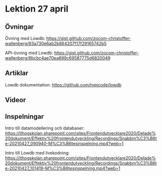 # Lektion 27 april

## Övningar

Övning med Lowdb: https://gist.github.com/zocom-christoffer-wallenberg/83a730e6ab2b864207f17f29165742b5

API-övning med Lowdb: https://gist.github.com/zocom-christoffer-wallenberg/6bcbc4ae70ea899c69587775d6820049

## Artiklar

Lowdb dokumentation: https://github.com/typicode/lowdb

## Videor


## Inspelningar

Intro till datamodellering och databaser: https://ithogskolan.sharepoint.com/sites/Frontendutvecklare2020/Delade%20dokument/Effektiv%20frontendutveckling/Recordings/Snabbm%C3%B6te-20210427_090940-M%C3%B6tesinspelning.mp4?web=1

Intro till Lowdb med livekodning: https://ithogskolan.sharepoint.com/sites/Frontendutvecklare2020/Delade%20dokument/Effektiv%20frontendutveckling/Recordings/Snabbm%C3%B6te-20210427_101419-M%C3%B6tesinspelning.mp4?web=1